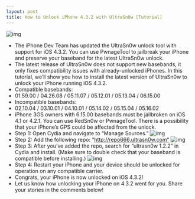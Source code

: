 ```yaml
---
layout: post
title: How to Unlock iPhone 4.3.2 with UltraSn0w [Tutorial]
---
```

![img](http://media.idownloadblog.com/wp-content/uploads/2011/04/ultrasn0w-1.2.2.png)
* The iPhone Dev Team has updated the UltraSn0w unlock tool with support for iOS 4.3.2. You can use PwnageTool to jailbreak your iPhone and preserve your baseband for the latest UltraSn0w unlock.
* The latest release of UltraSn0w does not support new basebands, it only fixes compatibility issues with already-unlocked iPhones. In this tutorial, we’ll show you how to install the latest version of UltraSn0w to unlock your iPhone running iOS 4.3.2.
* Compatible basebands:
* 01.59.00 / 04.26.08 / 05.11.07 / 05.12.01 / 05.13.04 / 06.15.00
* Incompatible basebands:
* 02.10.04 / 03.10.01 / 04.10.01 / 05.14.02 / 05.15.04 / 05.16.02
* iPhone 3GS owners with 6.15.00 basebands must be jailbroken on iOS 4.1 or 4.2.1. You can use RedSn0w or PwnageTool. There is a possibility that your iPhone’s GPS could be affected from the unlock.
* Step 1: Open Cydia and navigate to “Manage Sources.”
![img](http://media.idownloadblog.com/wp-content/uploads/2011/04/Manage-sources.png)
* Step 2: Add the following repo: “http://repo666.ultrasn0w.com“
![img](http://media.idownloadblog.com/wp-content/uploads/2011/04/add-ultrasn0w-repo.png)
* Step 3: After you’ve added the repo, search for “ultrasn0w 1.2.2” in Cydia and install. (Make sure to double check that your baseband is compatible before installing.)
![img](http://media.idownloadblog.com/wp-content/uploads/2011/04/ultrasn0w-1.2.2-in-cydia.png)
* Step 4: Restart your iPhone and your device should be unlocked for operation on any compatible carrier.
* Congrats, your iPhone is now unlocked on iOS 4.3.2!
* Let us know how unlocking your iPhone on 4.3.2 went for you. Share your stories in the comments below!


